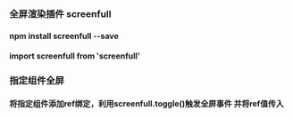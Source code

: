 ### 全屏渲染插件 screenfull
#### npm install screenfull --save
#### import screenfull from 'screenfull'


### 指定组件全屏
#### 将指定组件添加ref绑定，利用screenfull.toggle()触发全屏事件 并将ref值传入